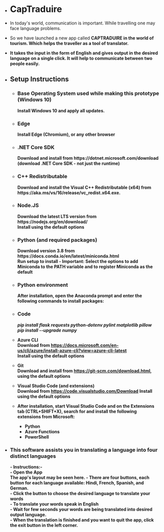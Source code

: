 - <h1>CapTraduire</h1>
- In today's world, communication is important. While travelling one may face language problems. 

- So we have launched a new app called <b>CAPTRADUIRE in the world of tourism. Which helps the traveller as a tool of translator. 

- It takes the input in the form of English and gives output in the desired language on a single click. It will help to communicate between two people easily.
  
- <h2>Setup Instructions</h2>

  - <h3>Base Operating System used while making this prototype (Windows 10)</br></h3>
        Install Windows 10 and apply all updates.

  - <h3>Edge<br></h3>
    Install Edge (Chromium), or any other browser

  - <h3>.NET Core SDK<br></h3>
     Download and install from https://dotnet.microsoft.com/download<br>
     (download .NET Core SDK - not just the runtime)

  - <h3>C++ Redistributable<br></h3>
    Download and install the Visual C++ Redistributable (x64) from https://aka.ms/vs/16/release/vc_redist.x64.exe.
  
  - <h3>Node.JS<br></h3>
    Download the latest LTS version from https://nodejs.org/en/download/<br>
    Install using the default options

  - <h3>Python (and required packages)<br></h3>
    Download version 3.8 from https://docs.conda.io/en/latest/miniconda.html<br>
    Run setup to install - Important: Select the options to add Miniconda to the PATH variable and to register Miniconda as the default

  - <h3>Python environment<br></h3>
    After installation, open the Anaconda prompt and enter the following commands to install packages:
  
  - <h3>Code<br></h3>
    <i>pip install flask requests python-dotenv pylint matplotlib pillow</i><br>
    <i>pip install --upgrade numpy</i>
  
  - Azure CLI<br>
    Download from https://docs.microsoft.com/en-us/cli/azure/install-azure-cli?view=azure-cli-latest<br>
    Install using the default options

  - Git<br>
    Download and install from https://git-scm.com/download.html, using the default options

  - Visual Studio Code (and extensions)<br>
    Download from https://code.visualstudio.com/Download
    Install using the default options
    
   - After installation, start Visual Studio Code and on the Extensions tab (CTRL+SHIFT+X), search for and install the following extensions from Microsoft:
     - Python
     - Azure Functions
     - PowerShell
- <h3>This software assists you in translating a language into four distinct languages</h3>
  - Instructions:- <br>
  - Open the App<br>
    The app's layout may be seen here.
  - There are four buttons, each button for each language available: Hindi, French, Spanish, and German.<br>
  - Click the button to choose the desired language to translate your words<br>
  - To translate your words speak in English<br>
  - Wait for few seconds your words are being translated into desired output language.<br>
  - When the translation is finished and you want to quit the app, click the exit button in the left corner.<br>
